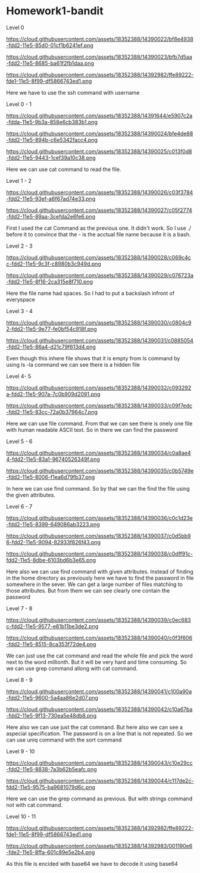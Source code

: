 # Homework1-bandit

Level 0 

https://cloud.githubusercontent.com/assets/18352388/14390022/bf8e4938-fdd2-11e5-85d0-01cf1b6241ef.png

https://cloud.githubusercontent.com/assets/18352388/14390023/bfb7d5aa-fdd2-11e5-8685-ba61f2fb1daa.png

https://cloud.githubusercontent.com/assets/18352388/14392982/ffe89222-fde1-11e5-8f99-df5866743ed1.png

Here we have to use the ssh command with username

Level 0 - 1

https://cloud.githubusercontent.com/assets/18352388/14391644/e5907c2a-fdda-11e5-9b3a-858e6cb383b1.png

https://cloud.githubusercontent.com/assets/18352388/14390024/bfe4de88-fdd2-11e5-894b-c6e5342facc4.png

https://cloud.githubusercontent.com/assets/18352388/14390025/c013f0d8-fdd2-11e5-9443-1cef39a10c38.png

Here we can use cat command to read the file.

Level 1 - 2

https://cloud.githubusercontent.com/assets/18352388/14390026/c03f3784-fdd2-11e5-93ef-a6f67ad74e33.png

https://cloud.githubusercontent.com/assets/18352388/14390027/c05f2774-fdd2-11e5-89aa-3cefda2e6fe6.png

First I used the cat Command as the previous one. It didn't work. So I use ./ before it to convince that the - is the acctual file name because it is a bash.

Level 2 - 3

https://cloud.githubusercontent.com/assets/18352388/14390028/c069c4cc-fdd2-11e5-9c3f-c8980b3c949d.png

https://cloud.githubusercontent.com/assets/18352388/14390029/c076723a-fdd2-11e5-8f16-2ca315e8f710.png

Here the file name had spaces. So I had to put a backslash infront of everyspace

Level 3 - 4

https://cloud.githubusercontent.com/assets/18352388/14390030/c0804c92-fdd2-11e5-9e77-fe0bf54c918f.png

https://cloud.githubusercontent.com/assets/18352388/14390031/c0885054-fdd2-11e5-86a4-d21c79f613d4.png

Even though this inhere file shows that it is empty from ls command by using ls -la command we can see there is a hidden file

Level 4- 5

https://cloud.githubusercontent.com/assets/18352388/14390032/c093292a-fdd2-11e5-907a-7c0b909d2091.png

https://cloud.githubusercontent.com/assets/18352388/14390033/c09f7edc-fdd2-11e5-83cc-72a0b37964c7.png

Here we can use file command. From that we can see there is onely one file with human readable ASCII text. So in there we can find the password

Level 5 - 6

https://cloud.githubusercontent.com/assets/18352388/14390034/c0a8ae44-fdd2-11e5-83a1-96740526349f.png

https://cloud.githubusercontent.com/assets/18352388/14390035/c0b5749e-fdd2-11e5-8006-f1ea6d79fb37.png

In here we can use find command. So by that we can the find the file using the given attributes.

Level 6 - 7

https://cloud.githubusercontent.com/assets/18352388/14390036/c0c1d23e-fdd2-11e5-8399-649086ab3223.png

https://cloud.githubusercontent.com/assets/18352388/14390037/c0d5bb96-fdd2-11e5-9094-82933f826f43.png

https://cloud.githubusercontent.com/assets/18352388/14390038/c0dff91c-fdd2-11e5-8dbe-6103bd6b3e65.png

Here also we can use find command with given attributes. Instead of finding in the home directory as previously here we have to find the password in file somewhere in the sever. We can get a large number of files matching to those attributes. But from them we can see clearly one contain the password

Level 7 - 8

https://cloud.githubusercontent.com/assets/18352388/14390039/c0ec683c-fdd2-11e5-9577-e81b11be3de2.png

https://cloud.githubusercontent.com/assets/18352388/14390040/c0f3f606-fdd2-11e5-8515-8ca353f72de4.png

We can just use the cat command and read the whole file and pick the word next to the word millionth. But it will be very hard and time consuming. So we can use grep command allong with cat command.

Level 8 - 9

https://cloud.githubusercontent.com/assets/18352388/14390041/c100a90a-fdd2-11e5-9600-5a4aa86e2d07.png

https://cloud.githubusercontent.com/assets/18352388/14390042/c10a67ba-fdd2-11e5-9f13-730ea5e48db8.png

Here also we can use just the cat command. But here also we can see a aspecial specification. The password is on a line that is not repeated. So we can use uniq command with the sort command

Level 9 - 10

https://cloud.githubusercontent.com/assets/18352388/14390043/c10e29cc-fdd2-11e5-8838-7a3b62b5eafc.png

https://cloud.githubusercontent.com/assets/18352388/14390044/c117de2c-fdd2-11e5-9575-ba9681079d6c.png

Here we can use the grep command as previous. But with strings command not with cat command.

Level 10 - 11

https://cloud.githubusercontent.com/assets/18352388/14392982/ffe89222-fde1-11e5-8f99-df5866743ed1.png

https://cloud.githubusercontent.com/assets/18352388/14392983/001190e6-fde2-11e5-8ffa-601c89e5e2b4.png

As this file is encided with base64 we have to decode it using base64


